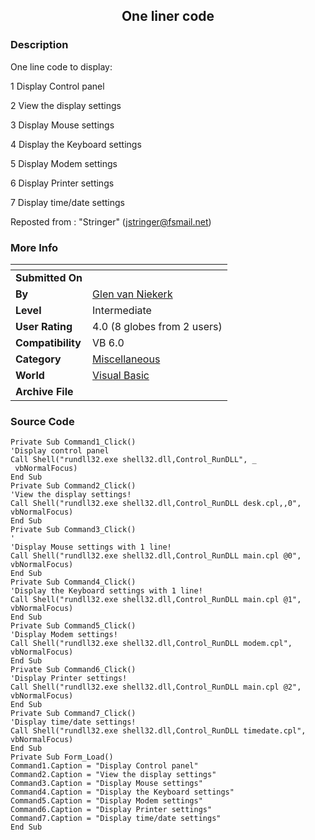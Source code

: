 ﻿<div align="center">

## One liner code


</div>

### Description

One line code to display:

1 Display Control panel

2 View the display settings

3 Display Mouse settings

4 Display the Keyboard settings

5 Display Modem settings

6 Display Printer settings

7 Display time/date settings

Reposted from : "Stringer" (jstringer@fsmail.net)
 
### More Info
 


<span>             |<span>
---                |---
**Submitted On**   |
**By**             |[Glen van Niekerk](https://github.com/Planet-Source-Code/PSCIndex/blob/master/ByAuthor/glen-van-niekerk.md)
**Level**          |Intermediate
**User Rating**    |4.0 (8 globes from 2 users)
**Compatibility**  |VB 6\.0
**Category**       |[Miscellaneous](https://github.com/Planet-Source-Code/PSCIndex/blob/master/ByCategory/miscellaneous__1-1.md)
**World**          |[Visual Basic](https://github.com/Planet-Source-Code/PSCIndex/blob/master/ByWorld/visual-basic.md)
**Archive File**   |[](https://github.com/Planet-Source-Code/glen-van-niekerk-one-liner-code__1-46109/archive/master.zip)





### Source Code

```
Private Sub Command1_Click()
'Display control panel
Call Shell("rundll32.exe shell32.dll,Control_RunDLL", _
 vbNormalFocus)
End Sub
Private Sub Command2_Click()
'View the display settings!
Call Shell("rundll32.exe shell32.dll,Control_RunDLL desk.cpl,,0", vbNormalFocus)
End Sub
Private Sub Command3_Click()
'
'Display Mouse settings with 1 line!
Call Shell("rundll32.exe shell32.dll,Control_RunDLL main.cpl @0", vbNormalFocus)
End Sub
Private Sub Command4_Click()
'Display the Keyboard settings with 1 line!
Call Shell("rundll32.exe shell32.dll,Control_RunDLL main.cpl @1", vbNormalFocus)
End Sub
Private Sub Command5_Click()
'Display Modem settings!
Call Shell("rundll32.exe shell32.dll,Control_RunDLL modem.cpl", vbNormalFocus)
End Sub
Private Sub Command6_Click()
'Display Printer settings!
Call Shell("rundll32.exe shell32.dll,Control_RunDLL main.cpl @2", vbNormalFocus)
End Sub
Private Sub Command7_Click()
'Display time/date settings!
Call Shell("rundll32.exe shell32.dll,Control_RunDLL timedate.cpl", vbNormalFocus)
End Sub
Private Sub Form_Load()
Command1.Caption = "Display Control panel"
Command2.Caption = "View the display settings"
Command3.Caption = "Display Mouse settings"
Command4.Caption = "Display the Keyboard settings"
Command5.Caption = "Display Modem settings"
Command6.Caption = "Display Printer settings"
Command7.Caption = "Display time/date settings"
End Sub
```

